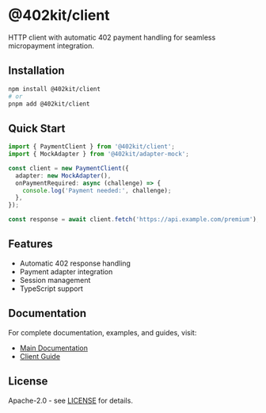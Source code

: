 # @402kit/client

HTTP client with automatic 402 payment handling for seamless micropayment integration.

## Installation

```bash
npm install @402kit/client
# or
pnpm add @402kit/client
```

## Quick Start

```typescript
import { PaymentClient } from '@402kit/client';
import { MockAdapter } from '@402kit/adapter-mock';

const client = new PaymentClient({
  adapter: new MockAdapter(),
  onPaymentRequired: async (challenge) => {
    console.log('Payment needed:', challenge);
  },
});

const response = await client.fetch('https://api.example.com/premium');
```

## Features

- Automatic 402 response handling
- Payment adapter integration
- Session management
- TypeScript support

## Documentation

For complete documentation, examples, and guides, visit:

- [Main Documentation](https://github.com/402kit/402kit#readme)
- [Client Guide](https://github.com/402kit/402kit/tree/main/docs)

## License

Apache-2.0 - see [LICENSE](./LICENSE) for details.
